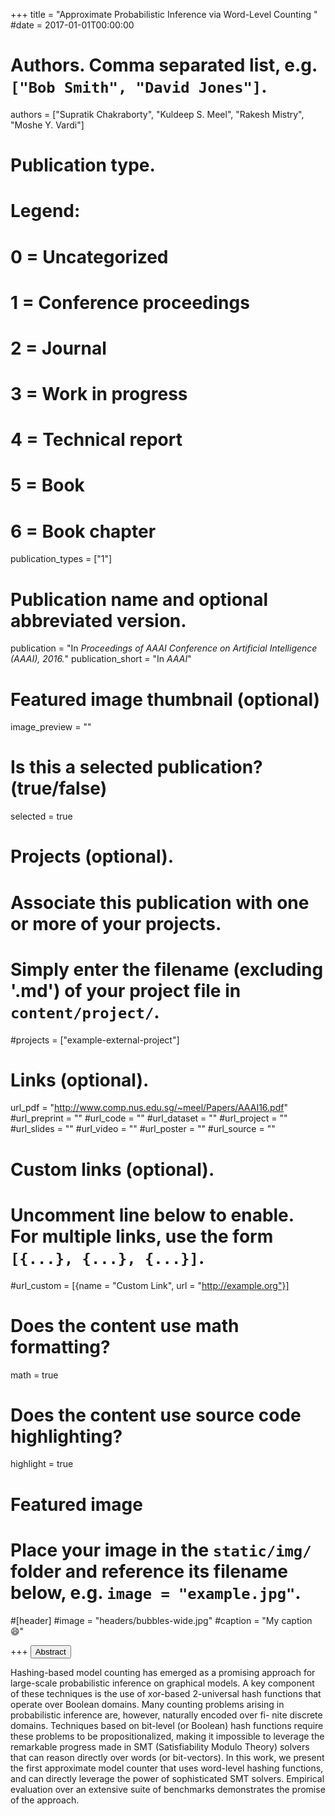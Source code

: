 +++
title = "Approximate Probabilistic Inference via Word-Level Counting "
#date = 2017-01-01T00:00:00

# Authors. Comma separated list, e.g. `["Bob Smith", "David Jones"]`.
authors = ["Supratik Chakraborty", "Kuldeep S. Meel", "Rakesh Mistry", "Moshe Y. Vardi"]

# Publication type.
# Legend:
# 0 = Uncategorized
# 1 = Conference proceedings
# 2 = Journal
# 3 = Work in progress
# 4 = Technical report
# 5 = Book
# 6 = Book chapter
publication_types = ["1"]

# Publication name and optional abbreviated version.
publication = "In *Proceedings of AAAI Conference on Artificial Intelligence (AAAI), 2016.*"
publication_short = "In *AAAI*"


# Featured image thumbnail (optional)
image_preview = ""

# Is this a selected publication? (true/false)
selected = true

# Projects (optional).
#   Associate this publication with one or more of your projects.
#   Simply enter the filename (excluding '.md') of your project file in `content/project/`.
#projects = ["example-external-project"]


# Links (optional).
url_pdf = "http://www.comp.nus.edu.sg/~meel/Papers/AAAI16.pdf"
#url_preprint = ""
#url_code = ""
#url_dataset = ""
#url_project = ""
#url_slides = ""
#url_video = ""
#url_poster = ""
#url_source = ""

# Custom links (optional).
#   Uncomment line below to enable. For multiple links, use the form `[{...}, {...}, {...}]`.
#url_custom = [{name = "Custom Link", url = "http://example.org"}]

# Does the content use math formatting?
math = true

# Does the content use source code highlighting?
highlight = true

# Featured image
# Place your image in the `static/img/` folder and reference its filename below, e.g. `image = "example.jpg"`.
#[header]
#image = "headers/bubbles-wide.jpg"
#caption = "My caption :smile:"

+++
<button class="btn btn-default btn-xs" type="button" data-toggle="collapse" data-target="#abstract_DMPV17">
Abstract</button>
<div id="abstract_DMPV17" class="collapse">
Hashing-based model counting has emerged as a promising approach for large-scale probabilistic inference on graphical models. A key component of these techniques is the use of xor-based 2-universal hash functions that operate over Boolean domains. Many counting problems arising in probabilistic inference are, however, naturally encoded over fi- nite discrete domains. Techniques based on bit-level (or Boolean) hash functions require these problems to be propositionalized, making it impossible to leverage the remarkable progress made in SMT (Satisfiability Modulo Theory) solvers that can reason directly over words (or bit-vectors). In this work, we present the first approximate model counter that uses word-level hashing functions, and can directly leverage the power of sophisticated SMT solvers. Empirical evaluation over an extensive suite of benchmarks demonstrates the promise of the approach.
</div>
